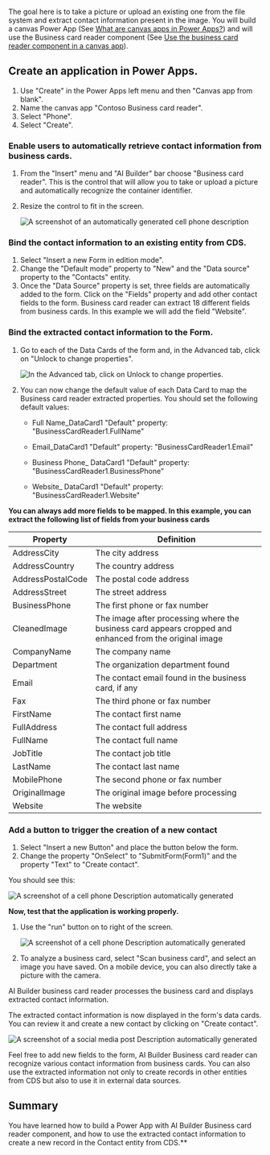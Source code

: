 The goal here is to take a picture or upload an existing one from the file system and extract contact information present in the image. You will build a canvas Power App (See [What are canvas apps in Power Apps?](https://docs.microsoft.com/powerapps/maker/canvas-apps/getting-started)) and will use the Business card reader component (See [Use the business card reader component in a canvas app](https://docs.microsoft.com/ai-builder/business-card-reader-component-in-powerapps)).

## Create an application in Power Apps.

1. Use "Create" in the Power Apps left menu and then "Canvas app from blank". 
2. Name the canvas app "Contoso Business card reader".
3. Select "Phone". 
4. Select "Create".

### Enable users to automatically retrieve contact information from business cards.

1. From the "Insert" menu and "AI Builder" bar choose "Business card reader". This is the control that will allow you to take or upload a picture and automatically recognize the container identifier. 
2. Resize the control to fit in the screen.

    ![A screenshot of an automatically generated cell phone description](../media/image2.png)

### Bind the contact information to an existing entity from CDS.

1. Select "Insert a new Form in edition mode". 
2. Change the "Default mode" property to "New" and the "Data source" property to the "Contacts" entity. 
3. Once the "Data Source" property is set, three fields are automatically added to the form. Click on the "Fields" property and add other contact fields to the form. Business card reader can extract 18 different fields from business cards. In this example we will add the field "Website".

### Bind the extracted contact information to the Form.

1. Go to each of the Data Cards of the form and, in the Advanced tab, click on "Unlock to change properties".

    ![In the Advanced tab, click on Unlock to change properties.](../media/image3.png)

2. You can now change the default value of each Data Card to map the Business card reader extracted properties. You should set the following default values:

   - Full Name\_DataCard1 "Default" property: "BusinessCardReader1.FullName"

   - Email\_DataCard1 "Default" property: "BusinessCardReader1.Email"

   - Business Phone\_ DataCard1 "Default" property: "BusinessCardReader1.BusinessPhone"

   - Website\_ DataCard1 "Default" property: "BusinessCardReader1.Website"

**You can always add more fields to be mapped. In this example, you can extract the following list of fields from your business cards**

| Property          | Definition                                                                                              |
|-------------------|---------------------------------------------------------------------------------------------------------|
| AddressCity       | The city address                                                                                        |
| AddressCountry    | The country address                                                                                     |
| AddressPostalCode | The postal code address                                                                                 |
| AddressStreet     | The street address                                                                                      |
| BusinessPhone     | The first phone or fax number                                                                           |
| CleanedImage      | The image after processing where the business card appears cropped and enhanced from the original image |
| CompanyName       | The company name                                                                                        |
| Department        | The organization department found                                                                       |
| Email             | The contact email found in the business card, if any                                                    |
| Fax               | The third phone or fax number                                                                           |
| FirstName         | The contact first name                                                                                  |
| FullAddress       | The contact full address                                                                                |
| FullName          | The contact full name                                                                                   |
| JobTitle          | The contact job title                                                                                   |
| LastName          | The contact last name                                                                                   |
| MobilePhone       | The second phone or fax number                                                                          |
| OriginalImage     | The original image before processing                                                                    |
| Website           | The website                                                                                             |

### Add a button to trigger the creation of a new contact

1. Select "Insert a new Button" and place the button below the form. 
2. Change the property "OnSelect" to "SubmitForm(Form1)" and the property "Text" to "Create contact".

You should see this:

![A screenshot of a cell phone Description automatically generated](../media/image4.png)

**Now, test that the application is working properly.**

1. Use the "run" button on to right of the screen.

    ![A screenshot of a cell phone Description automatically generated](../media/image5.png)

2. To analyze a business card, select "Scan business card", and select an image you have saved. On a mobile device, you can also directly take a picture with the camera.

AI Builder business card reader processes the business card and displays extracted contact information.

The extracted contact information is now displayed in the form's data cards. You can review it and create a new contact by clicking on "Create contact".

![A screenshot of a social media post Description automatically generated](../media/image6.png)

Feel free to add new fields to the form, AI Builder Business card reader can recognize various contact information from business cards. You can also use the extracted information not only to create records in other entities from CDS but also to use it in external data sources.

## Summary

You have learned how to build a Power App with AI Builder Business card reader component, and how to use the extracted contact information to create a new record in the Contact entity from CDS.**
